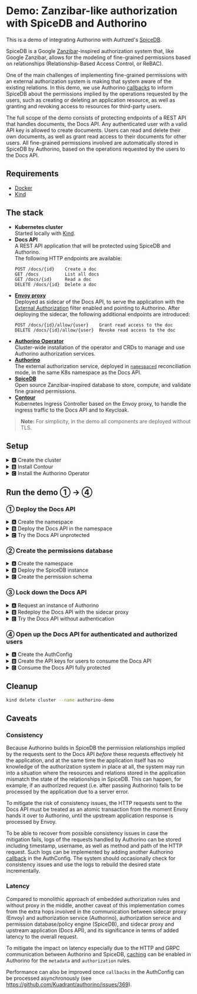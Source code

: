# Demo: Zanzibar-like authorization with SpiceDB and Authorino

This is a demo of integrating Authorino with Authzed's [SpiceDB](https://authzed.com/spicedb).

SpiceDB is a Google [Zanzibar](https://research.google/pubs/pub48190)-inspired authorization system that, like Google Zanzibar, allows for the modeling of fine-grained permissions based on relationships (Relationship-Based Access Control, or ReBAC).

One of the main challenges of implementing fine-grained permissions with an external authorization system is making that system aware of the existing relations. In this demo, we use Authorino [callbacks](https://github.com/Kuadrant/authorino/blob/main/docs/features.md#callbacks-callbacks) to inform SpiceDB about the permissions implied by the operations requested by the users, such as creating or deleting an application resource, as well as granting and revoking access to resources for third-party users.

The full scope of the demo consists of protecting endpoints of a REST API that handles documents, the Docs API. Any authenticated user with a valid API key is allowed to create documents. Users can read and delete their own documents, as well as grant read access to their documents for other users. All fine-grained permissions involved are automatically stored in SpiceDB by Authorino, based on the operations requested by the users to the Docs API.

## Requirements

- [Docker](https://docker.com)
- [Kind](https://kind.sigs.k8s.io)

## The stack

- **Kubernetes cluster**<br/>
  Started locally with [Kind](https://kind.sigs.k8s.io/).
- **Docs API**<br/>
  A REST API application that will be protected using SpiceDB and Authorino.<br/>
  The following HTTP endpoints are available:
  ```
  POST /docs/{id}    Create a doc
  GET /docs          List all docs
  GET /docs/{id}     Read a doc
  DELETE /docs/{id}  Delete a doc
  ```
- **[Envoy proxy](https://envoyproxy.io)**<br/>
  Deployed as sidecar of the Docs API, to serve the application with the [External Authorization](https://www.envoyproxy.io/docs/envoy/latest/configuration/http/http_filters/ext_authz_filter#config-http-filters-ext-authz) filter enabled and pointing to Authorino. After deploying the sidecar, the following additional endpoints are introduced:
  ```
  POST /docs/{id}/allow/{user}    Grant read access to the doc
  DELETE /docs/{id}/allow/{user}  Revoke read access to the doc
  ```
- **[Authorino Operator](https://github.com/kuadrant/authorino-operator)**<br/>
  Cluster-wide installation of the operator and CRDs to manage and use Authorino authorization services.
- **[Authorino](https://github.com/kuadrant/authorino)**<br/>
  The external authorization service, deployed in [`namespaced`](https://github.com/Kuadrant/authorino/blob/main/docs/architecture.md#cluster-wide-vs-namespaced-instances) reconciliation mode, in the same K8s namespace as the Docs API.
- **[SpiceDB](https://authzed.com/spicedb)**<br/>
  Open source Zanzibar-inspired database to store, compute, and validate fine grained permissions.
- **[Contour](https://projectcontour.io)**<br/>
  Kubernetes Ingress Controller based on the Envoy proxy, to handle the ingress traffic to the Docs API and to Keycloak.

> **Note:** For simplicity, in the demo all components are deployed without TLS.

## Setup

<details>
  <summary>🅰 Create the cluster</summary>

  ```sh
  kind create cluster --name authorino-demo --config -<<EOF
  apiVersion: kind.x-k8s.io/v1alpha4
  kind: Cluster
  nodes:
  - role: control-plane
    extraPortMappings:
    - containerPort: 80
      hostPort: 80
      listenAddress: "0.0.0.0"
    - containerPort: 443
      hostPort: 443
      listenAddress: "0.0.0.0"
  EOF
  ```
</details>

<details>
  <summary>🅱 Install Contour</summary>

  ```sh
  kubectl apply -f https://raw.githubusercontent.com/guicassolato/authorino-spicedb/main/contour.yaml
  ```
</details>

<details>
  <summary>🅲 Install the Authorino Operator</summary>

  ```sh
  kubectl apply -f https://raw.githubusercontent.com/Kuadrant/authorino-operator/main/config/deploy/manifests.yaml

  # TODO: Remove after https://github.com/kuadrant/authorino/pull/375 is merged and the Operator is up to date with the latest version of the manifests
  kubectl apply -f https://raw.githubusercontent.com/Kuadrant/authorino/authzed/install/manifests.yaml
  ```

  > **Note:** In OpenShift, the Authorino Operator can alternatively be installed directly from the Red Hat OperatorHub, using [Operator Lifecycle Manager](https://olm.operatorframework.io/).
</details>

## Run the demo ① → ④

### ① Deploy the Docs API

<details>
  <summary>🅰 Create the namespace</summary>

  ```sh
  kubectl create namespace docs-api
  ```
</details>

<details>
  <summary>🅱 Deploy the Docs API in the namespace</summary>

  ```sh
  kubectl -n docs-api apply -f -<<EOF
  apiVersion: apps/v1
  kind: Deployment
  metadata:
    name: docs-api
    labels:
      app: docs-api
  spec:
    selector:
      matchLabels:
        app: docs-api
    template:
      metadata:
        labels:
          app: docs-api
      spec:
        containers:
          - name: docs-api
            image: quay.io/kuadrant/authorino-examples:docs-api
            imagePullPolicy: IfNotPresent
            env:
              - name: PORT
                value: "3000"
            tty: true
            ports:
              - containerPort: 3000
    replicas: 1
  ---
  apiVersion: v1
  kind: Service
  metadata:
    name: docs-api
    labels:
      app: docs-api
  spec:
    selector:
      app: docs-api
    ports:
      - name: http
        port: 3000
        protocol: TCP
  ---
  apiVersion: networking.k8s.io/v1
  kind: Ingress
  metadata:
    name: docs-api
    labels:
      app: docs-api
  spec:
    rules:
      - host: docs-api.127.0.0.1.nip.io
        http:
          paths:
            - backend:
                service:
                  name: docs-api
                  port:
                    number: 3000
              path: /docs
              pathType: Prefix
  EOF
  ```
</details>

<details>
  <summary>🅲 Try the Docs API unprotected</summary>

  ```sh
  curl http://docs-api.127.0.0.1.nip.io/docs -i
  # HTTP/1.1 200 OK
  ```
</details>

### ② Create the permissions database

<details>
  <summary>🅰 Create the namespace</summary>

  ```sh
  kubectl create namespace spicedb
  ```
</details>

<details>
  <summary>🅱 Deploy the SpiceDB instance</summary>

  ```sh
  kubectl -n spicedb apply -f -<<EOF
  apiVersion: apps/v1
  kind: Deployment
  metadata:
    name: spicedb
    labels:
      app: spicedb
  spec:
    selector:
      matchLabels:
        app: spicedb
    template:
      metadata:
        labels:
          app: spicedb
      spec:
        containers:
          - name: spicedb
            image: authzed/spicedb
            args:
              - serve
              - "--grpc-preshared-key"
              - secret
              - "--http-enabled"
            ports:
              - containerPort: 50051
              - containerPort: 8443
    replicas: 1
  ---
  apiVersion: v1
  kind: Service
  metadata:
    name: spicedb
  spec:
    selector:
      app: spicedb
    ports:
      - name: grpc
        port: 50051
        protocol: TCP
      - name: http
        port: 8443
        protocol: TCP
  ---
  apiVersion: networking.k8s.io/v1
  kind: Ingress
  metadata:
    name: spicedb
    labels:
      app: spicedb
  spec:
    rules:
      - host: spicedb.127.0.0.1.nip.io
        http:
          paths:
            - backend:
                service:
                  name: spicedb
                  port:
                    number: 8443
              path: /
              pathType: Prefix
  EOF
  ```
</details>

<details>
  <summary>🅲 Create the permission schema</summary>

  ```sh
  curl -X POST http://spicedb.127.0.0.1.nip.io/v1/schema/write \
       -H 'Authorization: Bearer secret' \
       -H 'Content-Type: application/json' \
       -d @- <<EOF
  {
    "schema": "definition user {}\ndefinition doc {\n\trelation reader: user\n\trelation writer: user\n\n\tpermission read = reader + writer\n\tpermission write = writer\n}"
  }
  EOF
  ```
</details>

### ③ Lock down the Docs API

<details>
  <summary>🅰 Request an instance of Authorino</summary>

  ```sh
  kubectl -n docs-api apply -f -<<EOF
  apiVersion: operator.authorino.kuadrant.io/v1beta1
  kind: Authorino
  metadata:
    name: authorino
  spec:
    listener:
      tls:
        enabled: false
    oidcServer:
      tls:
        enabled: false

    # TODO: Remove after https://github.com/kuadrant/authorino/pull/375 is merged
    image: quay.io/kuadrant/authorino:authzed
  EOF
  ```
</details>

<details>
  <summary>🅱 Redeploy the Docs API with the sidecar proxy</summary>

  ```sh
  kubectl -n docs-api apply -f -<<EOF
  apiVersion: apps/v1
  kind: Deployment
  metadata:
    name: docs-api
    labels:
      app: docs-api
  spec:
    selector:
      matchLabels:
        app: docs-api
    template:
      metadata:
        labels:
          app: docs-api
      spec:
        containers:
          - name: docs-api
            image: quay.io/kuadrant/authorino-examples:docs-api
            imagePullPolicy: IfNotPresent
            env:
              - name: PORT
                value: "3000"
            tty: true
            ports:
              - containerPort: 3000
          - name: envoy
            image: envoyproxy/envoy:v1.19-latest
            imagePullPolicy: IfNotPresent
            command:
              - /usr/local/bin/envoy
            args:
              - --config-path /usr/local/etc/envoy/envoy.yaml
              - --service-cluster front-proxy
              - --log-level info
              - --component-log-level filter:trace,http:debug,router:debug
            ports:
              - containerPort: 8000
            volumeMounts:
              - mountPath: /usr/local/etc/envoy
                name: config
                readOnly: true
        volumes:
          - name: config
            configMap:
              items:
                - key: envoy.yaml
                  path: envoy.yaml
              name: envoy
    replicas: 1
  ---
  apiVersion: v1
  kind: Service
  metadata:
    name: docs-api
    labels:
      app: docs-api
  spec:
    selector:
      app: docs-api
    ports:
      - name: envoy
        port: 8000
        protocol: TCP
  ---
  apiVersion: networking.k8s.io/v1
  kind: Ingress
  metadata:
    name: docs-api
    labels:
      app: docs-api
  spec:
    rules:
      - host: docs-api.127.0.0.1.nip.io
        http:
          paths:
            - backend:
                service:
                  name: docs-api
                  port:
                    number: 8000
              path: /docs
              pathType: Prefix
  ---
  apiVersion: v1
  kind: ConfigMap
  metadata:
    name: envoy
    labels:
      app: envoy
  data:
    envoy.yaml: |
      static_resources:
        clusters:
          - name: docs-api
            connect_timeout: 0.25s
            type: strict_dns
            lb_policy: round_robin
            load_assignment:
              cluster_name: docs-api
              endpoints:
                - lb_endpoints:
                    - endpoint:
                        address:
                          socket_address:
                            address: 127.0.0.1
                            port_value: 3000
          - name: authorino
            connect_timeout: 0.25s
            type: strict_dns
            lb_policy: round_robin
            http2_protocol_options: {}
            load_assignment:
              cluster_name: authorino
              endpoints:
                - lb_endpoints:
                    - endpoint:
                        address:
                          socket_address:
                            address: authorino-authorino-authorization
                            port_value: 50051
        listeners:
          - address:
              socket_address:
                address: 0.0.0.0
                port_value: 8000
            filter_chains:
              - filters:
                  - name: envoy.http_connection_manager
                    typed_config:
                      "@type": type.googleapis.com/envoy.extensions.filters.network.http_connection_manager.v3.HttpConnectionManager
                      stat_prefix: local
                      route_config:
                        name: docs-api
                        virtual_hosts:
                          - name: docs-api
                            domains: ['*']
                            routes:
                              - match:
                                  prefix: /
                                route:
                                  cluster: docs-api
                      http_filters:
                        - name: envoy.filters.http.ext_authz
                          typed_config:
                            "@type": type.googleapis.com/envoy.extensions.filters.http.ext_authz.v3.ExtAuthz
                            transport_api_version: V3
                            failure_mode_allow: false
                            include_peer_certificate: true
                            grpc_service:
                              envoy_grpc:
                                cluster_name: authorino
                              timeout: 1s
                        - name: envoy.filters.http.lua
                          typed_config:
                            "@type": type.googleapis.com/envoy.extensions.filters.http.lua.v3.Lua
                            inline_code: |
                              function envoy_on_request(request_handle)
                                if string.match(request_handle:headers():get(":path"), '^/docs/[^/]+/allow/.+') then
                                  request_handle:respond({[":status"] = "200"}, "")
                                end
                              end
                        - name: envoy.filters.http.router
                          typed_config: {}
                      use_remote_address: true
      admin:
        access_log_path: "/tmp/admin_access.log"
        address:
          socket_address:
            address: 0.0.0.0
            port_value: 8001
  EOF
  ```
</details>

<details>
  <summary>🅲 Try the Docs API without authentication</summary>

  ```sh
  curl http://docs-api.127.0.0.1.nip.io/docs -i
  # HTTP/1.1 404 Not Found
  # x-ext-auth-reason: Service not found
  # server: envoy
  # ...
  ```
</details>

### ④ Open up the Docs API for authenticated and authorized users

<details>
  <summary>🅰 Create the AuthConfig</summary>

  ```sh
  kubectl -n docs-api apply -f -<<EOF
  apiVersion: authorino.kuadrant.io/v1beta1
  kind: AuthConfig
  metadata:
    name: docs-api-protection
  spec:
    hosts:
      - docs-api.127.0.0.1.nip.io

    # Users authenticated with API keys
    identity:
      - name: api-key-users
        apiKey:
          selector:
            matchLabels:
              app: docs-api
        credentials:
          in: authorization_header
          keySelector: APIKEY

    metadata:
      # List resources → lookup resources the user has access to
      - name: permission-lookup
        when:
          - selector: context.request.http.method
            operator: eq
            value: GET
          - selector: context.request.http.path.@extract:{"sep":"/","pos":2}
            operator: eq
            value: ""
        http:
          endpoint: http://spicedb.spicedb.svc.cluster.local:8443/v1/permissions/resources
          method: POST
          contentType: application/json
          body:
            valueFrom:
              authJSON: |
                \{
                  "resourceObjectType":"doc",
                  "permission":"read",
                  "subject":\{
                    "object":\{
                      "objectType":"user",
                      "objectId":"{auth.identity.metadata.annotations.username}"
                    \}
                  \}
                \}
          sharedSecretRef:
            name: spicedb
            key: token

    authorization:
      # Read or delete a resource → check in SpiceDB if the user has read or write permission respectively
      - name: read-or-delete-resource
        when:
          - selector: context.request.http.method
            operator: neq
            value: POST
          - selector: context.request.http.path.@extract:{"sep":"/","pos":2}
            operator: neq
            value: ""
          - selector: context.request.http.path.@extract:{"sep":"/","pos":3}
            operator: neq
            value: allow
        authzed:
          endpoint: spicedb.spicedb.svc.cluster.local:50051
          insecure: true
          sharedSecretRef:
            name: spicedb
            key: token
          subject:
            kind:
              value: user
            name:
              valueFrom:
                authJSON: auth.identity.metadata.annotations.username
          resource:
            kind:
              value: doc
            name:
              valueFrom:
                authJSON: context.request.http.path.@extract:{"sep":"/","pos":2}
          permission:
            valueFrom:
              authJSON: context.request.http.method.@replace:{"old":"GET","new":"read"}.@replace:{"old":"DELETE","new":"write"}

      # Grant or revoke access to resource → check in SpiceDB if the user has write permission
      - name: grant-or-revoke-access-to-resource
        when:
          - selector: context.request.http.path.@extract:{"sep":"/","pos":3}
            operator: eq
            value: allow
        authzed:
          endpoint: spicedb.spicedb.svc.cluster.local:50051
          insecure: true
          sharedSecretRef:
            name: spicedb
            key: token
          subject:
            kind:
              value: user
            name:
              valueFrom:
                authJSON: auth.identity.metadata.annotations.username
          resource:
            kind:
              value: doc
            name:
              valueFrom:
                authJSON: context.request.http.path.@extract:{"sep":"/","pos":2}
          permission:
            value: write

    response:
      # Create new resource → inject user info in the request
      - name: x-ext-auth-data
        when:
          - selector: context.request.http.method
            operator: eq
            value: POST
          - selector: context.request.http.path.@extract:{"sep":"/","pos":3}
            operator: neq
            value: allow
        json:
          properties:
            - name: author
              valueFrom: { authJSON: auth.identity.metadata.annotations.fullname }
            - name: user_id
              valueFrom: { authJSON: auth.identity.metadata.annotations.username }

      # List resources → filter resource ids the user has access to
      - name: x-filter
        when:
          - selector: context.request.http.method
            operator: eq
            value: GET
          - selector: context.request.http.path.@extract:{"sep":"/","pos":2}
            operator: eq
            value: ""
        json:
          properties:
            - name: id
              valueFrom:
                authJSON: auth.metadata.permission-lookup.result.resourceObjectId
            - name: ids
              valueFrom:
                authJSON: auth.metadata.permission-lookup.#.result.resourceObjectId

    callbacks:
      # Create new resource → create 'writer' relationship in SpiceDB
      - name: create-resource
        when:
          - selector: context.request.http.method
            operator: eq
            value: POST
          - selector: context.request.http.path.@extract:{"sep":"/","pos":3}
            operator: neq
            value: allow
        http:
          endpoint: http://spicedb.spicedb.svc.cluster.local:8443/v1/relationships/write
          method: POST
          contentType: application/json
          body:
            valueFrom:
              authJSON: |
                \{
                  "updates":[
                    \{
                      "operation":"OPERATION_CREATE",
                      "relationship":\{
                        "resource":\{
                          "objectType":"doc",
                          "objectId":"{context.request.http.path.@extract:{"sep":"/","pos":2}}"
                        \},
                        "relation":"writer",
                        "subject":\{
                          "object":\{
                            "objectType":"user",
                            "objectId":"{auth.identity.metadata.annotations.username}"
                          \}
                        \}
                      \}
                    \}
                  ]
                \}
          sharedSecretRef:
            name: spicedb
            key: token

      # Delete resource → delete all corresponding relationships in SpiceDB
      - name: delete-resource
        when:
          - selector: context.request.http.method
            operator: eq
            value: DELETE
          - selector: auth.authorization.spicedb
            operator: neq
            value: ""
        http:
          endpoint: http://spicedb.spicedb.svc.cluster.local:8443/v1/relationships/delete
          method: POST
          contentType: application/json
          body:
            valueFrom:
              authJSON: |
                \{
                  "relationshipFilter": \{
                    "resourceType": "doc",
                    "optionalResourceId": "{context.request.http.path.@extract:{"sep":"/","pos":2}}"
                  \}
                \}
          sharedSecretRef:
            name: spicedb
            key: token

      # Grant access to resource → create 'reader' relationship in SpiceDB
      - name: grant-access
        when:
          - selector: context.request.http.method
            operator: eq
            value: POST
          - selector: context.request.http.path.@extract:{"sep":"/","pos":3}
            operator: eq
            value: allow
        http:
          endpoint: http://spicedb.spicedb.svc.cluster.local:8443/v1/relationships/write
          method: POST
          contentType: application/json
          body:
            valueFrom:
              authJSON: |
                \{
                  "updates":[
                    \{
                      "operation":"OPERATION_CREATE",
                      "relationship":\{
                        "resource":\{
                          "objectType":"doc",
                          "objectId":"{context.request.http.path.@extract:{"sep":"/","pos":2}}"
                        \},
                        "relation":"reader",
                        "subject":\{
                          "object":\{
                            "objectType":"user",
                            "objectId":"{context.request.http.path.@extract:{"sep":"/","pos":4}}"
                          \}
                        \}
                      \}
                    \}
                  ]
                \}
          sharedSecretRef:
            name: spicedb
            key: token

      # Revoke access to resource → delete 'reader' relationships in SpiceDB
      - name: revoke-access
        when:
          - selector: context.request.http.method
            operator: eq
            value: DELETE
          - selector: context.request.http.path.@extract:{"sep":"/","pos":3}
            operator: eq
            value: allow
        http:
          endpoint: http://spicedb.spicedb.svc.cluster.local:8443/v1/relationships/delete
          method: POST
          contentType: application/json
          body:
            valueFrom:
              authJSON: |
                \{
                  "relationshipFilter": \{
                    "resourceType": "doc",
                    "optionalResourceId": "{context.request.http.path.@extract:{"sep":"/","pos":2}}",
                    "optionalRelation": "reader",
                    "optionalSubjectFilter": \{
                      "subjectType": "user",
                      "optionalSubjectId": "{context.request.http.path.@extract:{"sep":"/","pos":4}}"
                    \}
                  \}
                \}
          sharedSecretRef:
            name: spicedb
            key: token
  ---
  apiVersion: v1
  kind: Secret
  metadata:
    name: spicedb
    labels:
      app: spicedb
  stringData:
    token: secret
  EOF
  ```
</details>

<details>
  <summary>🅱 Create the API keys for users to consume the Docs API</summary>

  ```sh
  kubectl -n docs-api apply -f -<<EOF
  apiVersion: v1
  kind: Secret
  metadata:
    name: api-key-writer
    labels:
      authorino.kuadrant.io/managed-by: authorino
      app: docs-api
    annotations:
      username: emilia
      fullname: 👩🏾 Emilia Jones
  stringData:
    api_key: IAMEMILIA
  ---
  apiVersion: v1
  kind: Secret
  metadata:
    name: api-key-reader
    labels:
      authorino.kuadrant.io/managed-by: authorino
      app: docs-api
    annotations:
      username: beatrice
      fullname: 🧑🏻‍🦰 Beatrice Smith
  stringData:
    api_key: IAMBEATRICE
  EOF
  ```
</details>

<details>
  <summary>🅲 Consume the Docs API fully protected</summary>

  <br/>

  As 👩🏾 Emilia, **create** a doc:

  ```sh
  curl -H 'Authorization: APIKEY IAMEMILIA' \
     -X POST \
     -H 'Content-Type: application/json' \
     -d '{"title":"Emilia´s doc","body":"This is Emilia´s doc."}' \
     http://docs-api.127.0.0.1.nip.io/docs/e9ebb594-c3fc-4f0d-bbbd-a0fd3fac6639 -i
  # HTTP/1.1 200 OK
  # ...
  # {"id":"e9ebb594-c3fc-4f0d-bbbd-a0fd3fac6639","title":"Emilia´s doc","body":"This is Emilia´s doc.","date":"2023-02-07 18:17:30 +0000","author":"👩🏾 Emilia Jones","user_id":"emilia"}
  ```

  As 👩🏾 Emilia, **read** the doc just created:

  ```sh
  curl -H 'Authorization: APIKEY IAMEMILIA' \
     -X GET \
     http://docs-api.127.0.0.1.nip.io/docs/e9ebb594-c3fc-4f0d-bbbd-a0fd3fac6639 -i
  # HTTP/1.1 200 OK
  ```

  As 🧑🏻‍🦰 Beatrice, try to **read** the doc created by Emilia:

  ```sh
  curl -H 'Authorization: APIKEY IAMBEATRICE' \
     -X GET \
     http://docs-api.127.0.0.1.nip.io/docs/e9ebb594-c3fc-4f0d-bbbd-a0fd3fac6639 -i
  # HTTP/1.1 403 Forbidden
  # x-ext-auth-reason: PERMISSIONSHIP_NO_PERMISSION;token=...
  ```

  As 👩🏾 Emilia, **grant** access to the doc for 🧑🏻‍🦰 Beatrice:

  ```sh
  curl -H 'Authorization: APIKEY IAMEMILIA' \
     -X POST \
     http://docs-api.127.0.0.1.nip.io/docs/e9ebb594-c3fc-4f0d-bbbd-a0fd3fac6639/allow/beatrice -i
  # HTTP/1.1 200 OK
  ```

  As 🧑🏻‍🦰 Beatrice, try again to **read** the doc owned by Emilia:

  ```sh
  curl -H 'Authorization: APIKEY IAMBEATRICE' \
     -X GET \
     http://docs-api.127.0.0.1.nip.io/docs/e9ebb594-c3fc-4f0d-bbbd-a0fd3fac6639 -i
  # HTTP/1.1 200 OK
  ```

  As 🧑🏻‍🦰 Beatrice, **create** a doc of her own:

  ```sh
  curl -H 'Authorization: APIKEY IAMBEATRICE' \
     -X POST \
     -H 'Content-Type: application/json' \
     -d '{"title":"Beatrice´s doc","body":"This is Beatrice´s doc."}' \
     http://docs-api.127.0.0.1.nip.io/docs/eed6a74b-ccb1-4e8f-afab-be2a5e1bd97b -i
  # HTTP/1.1 200 OK
  # ...
  # {"id":"eed6a74b-ccb1-4e8f-afab-be2a5e1bd97b","title":"Beatrice´s doc","body":"This is Beatrice´s doc.","date":"2023-02-07 18:25:10 +0000","author":"🧑🏻‍🦰 Beatrice Smith","user_id":"beatrice"}
  ```

  As 🧑🏻‍🦰 Beatrice, **list** all the docs Beatrice has access to:

  ```sh
  curl -H 'Authorization: APIKEY IAMBEATRICE' \
     http://docs-api.127.0.0.1.nip.io/docs -i
  # HTTP/1.1 200 OK
  # ...
  # [
  #   {"id":"e9ebb594-c3fc-4f0d-bbbd-a0fd3fac6639","title":"Emilia´s doc","body":"This is Emilia´s doc.","date":"2023-02-07 18:17:30 +0000","author":"👩🏾 Emilia Jones","user_id":"emilia"},
  #   {"id":"eed6a74b-ccb1-4e8f-afab-be2a5e1bd97b","title":"Beatrice´s doc","body":"This is Beatrice´s doc.","date":"2023-02-07 18:25:10 +0000","author":"🧑🏻‍🦰 Beatrice Smith","user_id":"beatrice"}
  # ]
  ```

  As 👩🏾 Emilia, **list** all the docs Emilia has access to:

  ```sh
  curl -H 'Authorization: APIKEY IAMEMILIA' \
     http://docs-api.127.0.0.1.nip.io/docs -i
  # HTTP/1.1 200 OK
  # ...
  # [{"id":"e9ebb594-c3fc-4f0d-bbbd-a0fd3fac6639","title":"Emilia´s doc","body":"This is Emilia´s doc.","date":"2023-02-07 18:17:30 +0000","author":"👩🏾 Emilia Jones","user_id":"emilia"}]
  ```

  As 👩🏾 Emilia, **revoke** 🧑🏻‍🦰 Beatrice's access to the doc:

  ```sh
  curl -H 'Authorization: APIKEY IAMEMILIA' \
     -X DELETE \
     http://docs-api.127.0.0.1.nip.io/docs/e9ebb594-c3fc-4f0d-bbbd-a0fd3fac6639/allow/beatrice -i
  # HTTP/1.1 200 OK
  ```

  As 🧑🏻‍🦰 Beatrice, **list** again the docs Beatrice has access to:

  ```sh
  curl -H 'Authorization: APIKEY IAMBEATRICE' \
     http://docs-api.127.0.0.1.nip.io/docs -i
  # HTTP/1.1 200 OK
  # ...
  # [{"id":"eed6a74b-ccb1-4e8f-afab-be2a5e1bd97b","title":"Beatrice´s doc","body":"This is Beatrice´s doc.","date":"2023-02-07 18:25:10 +0000","author":"🧑🏻‍🦰 Beatrice Smith","user_id":"beatrice"}]
  ```

  As 🧑🏻‍🦰 Beatrice, try one last time to **read** the doc owned by Emilia:

  ```sh
  curl -H 'Authorization: APIKEY IAMBEATRICE' \
     -X GET \
     http://docs-api.127.0.0.1.nip.io/docs/e9ebb594-c3fc-4f0d-bbbd-a0fd3fac6639 -i
  # HTTP/1.1 403 Forbidden
  # x-ext-auth-reason: PERMISSIONSHIP_NO_PERMISSION;token=...
  ```

  As 👩🏾 Emilia, **delete** the doc:

  ```sh
  curl -H 'Authorization: APIKEY IAMEMILIA' \
     -X DELETE \
     http://docs-api.127.0.0.1.nip.io/docs/e9ebb594-c3fc-4f0d-bbbd-a0fd3fac6639 -i
  # HTTP/1.1 200 OK
  ```

  As 👩🏾 Emilia, retry to **read** the doc just deleted:

  ```sh
  curl -H 'Authorization: APIKEY IAMEMILIA' \
     -X GET \
     http://docs-api.127.0.0.1.nip.io/docs/e9ebb594-c3fc-4f0d-bbbd-a0fd3fac6639 -i
  # HTTP/1.1 404 Not Found
  ```
</details>

## Cleanup

```sh
kind delete cluster --name authorino-demo
```

## Caveats

### Consistency

Because Authorino builds in SpiceDB the permission relationships implied by the requests sent to the Docs API _before_ these requests effectively hit the application, and at the same time the application itself has no knowledge of the authorization system in place at all, the system may run into a situation where the resources and relations stored in the application mismatch the state of the relationships in SpiceDB. This can happen, for example, if an authorized request (i.e. after passing Authorino) fails to be processed by the application due to a server error.

To mitigate the risk of consistency issues, the HTTP requests sent to the Docs API must be treated as an atomic transaction from the moment Envoy hands it over to Authorino, until the upstream application response is processed by Envoy.

To be able to recover from possible consistency issues in case the mitigation fails, logs of the requests handled by Authorino can be stored including timestamp, username, as well as method and path of the HTTP request. Such logs can be implemented by adding another Authorino [callback](https://github.com/Kuadrant/authorino/blob/main/docs/features.md#callbacks-callbacks) in the AuthConfig. The system should occasionally check for consistency issues and use the logs to rebuild the desired state incrementally.

### Latency

Compared to monolithic approach of embedded authorization rules and without proxy in the middle, another caveat of this implementation comes from the extra hops involved in the communication between sidecar proxy (Envoy) and authorization service (Authorino), authorization service and permission database/policy engine (SpiceDB), and sidecar proxy and upstream application (Docs API), and its significance in terms of added latency to the overall request.

To mitigate the impact on latency especially due to the HTTP and GRPC communication between Authorino and SpiceDB, [caching](https://github.com/Kuadrant/authorino/blob/main/docs/features.md#common-feature-caching-cache) can be enabled in Authorino for the `metadata` and `authorization` rules.

Performance can also be improved once `callbacks` in the AuthConfig can be processed asynchronously (see https://github.com/Kuadrant/authorino/issues/369).
